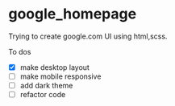 # google_homepage

Trying to create google.com UI using html,scss. 

To dos
- [x] make desktop layout
- [ ] make mobile responsive
- [ ] add dark theme
- [ ] refactor code 